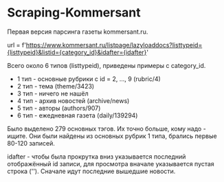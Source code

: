 # Scraping-Kommersant

Первая версия парсинга газеты kommersant.ru.

url = f'https://www.kommersant.ru/listpage/lazyloaddocs?listtypeid={listtypeid}&listid={category_id}&idafter={idafter}'

Всего около 6 типов (listtypeid), приведены примеры с category_id.
- 1 тип - основные рубрики с id = 2, ..., 9 (rubric/4)
- 2 тип - тема (theme/3423)
- 3 тип - ничего не нашёл
- 4 тип - архив новостей (archive/news)
 - 5 тип - авторы (authors/907)
 - 6 тип - ежедневная газета (daily/139294)
 
 Было выделено 279 основных тэгов. Их точно больше, кому надо - ищите. Они были найдены из основных рубрик 1 типа, брались первые 80-120 записей.
 
 idafter - чтобы была прокрутка вниз указывается последний отображённый id записи, для просмотра вначале указывается пустая строка ('').
 Сначале идут последние вышедшие новости.
 
